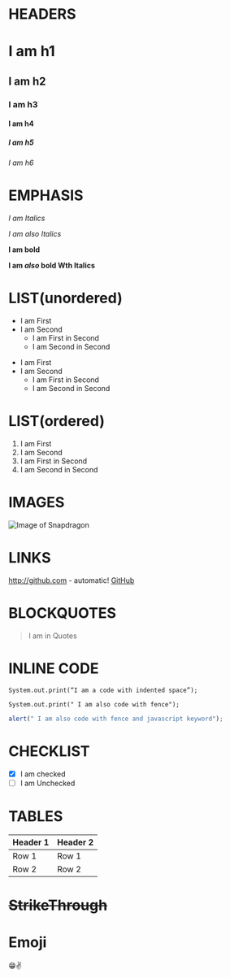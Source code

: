 # HEADERS

# I am h1

## I am h2

### I am h3

#### I am h4

##### I am h5

###### I am h6

# EMPHASIS

*I am Italics*

*I am also Italics*

**I am bold**

__I am *also* bold Wth Italics__

# LIST(unordered)

* I am First
* I am Second
  * I am First in Second
  * I am Second in Second

- I am First
- I am Second
  - I am First in Second
  - I am Second in Second

# LIST(ordered)

1. I am First
2. I am Second
  1. I am First in Second
  2. I am Second in Second

# IMAGES

![Image of Snapdragon](https://seeklogo.com/images/S/snapdragon-logo-374EF45C05-seeklogo.com.png)

# LINKS

http://github.com - automatic!
[GitHub](http://github.com)

# BLOCKQUOTES

> I am in Quotes

# INLINE CODE

    System.out.print(“I am a code with indented space”);

```
System.out.print(" I am also code with fence");
```

```javascript
alert(" I am also code with fence and javascript keyword");
```
# CHECKLIST

- [x] I am checked
- [ ] I am Unchecked

# TABLES

Header 1 | Header 2
---------|---------
Row 1 | Row 1
Row 2 | Row 2

# ~~StrikeThrough~~

# Emoji

:grin::v:
